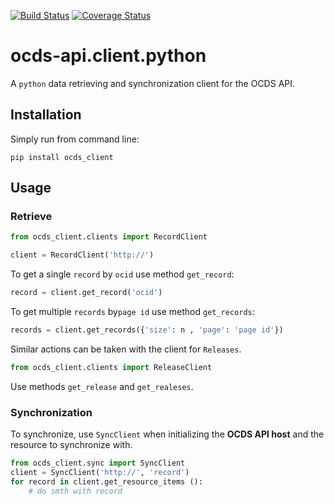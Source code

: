 ﻿[![Build Status](https://travis-ci.com/openprocurement/ocds-api.client.python.svg?branch=master)](https://travis-ci.com/openprocurement/ocds-api.client.python)
[![Coverage Status](https://coveralls.io/repos/github/openprocurement/ocds-api.client.python/badge.svg?branch=master)](https://coveralls.io/github/openprocurement/ocds-api.client.python?branch=master)


# ocds-api.client.python

A `python` data retrieving and synchronization client for the OCDS API.

## Installation

Simply run from command line:
```
pip install ocds_client
```

## Usage
### Retrieve
```py
from ocds_client.clients import RecordClient
```
```py
client = RecordClient('http://')
```
To get a single `record` by `ocid` use method `get_record`:
```py
record = client.get_record('ocid')
```
To get multiple `records` by`page id` use method `get_records`:
```py
records = client.get_records({'size': n , 'page': 'page id'})
```
Similar actions can be taken with the client for `Releases`.
```py
from ocds_client.clients import ReleaseClient
```
Use methods `get_release` and `get_realeses`.

### Synchronization
To synchronize, use `SyncClient` when initializing the **OCDS API host** and the resource to synchronize with.
```py
from ocds_client.sync import SyncClient
client = SyncClient('http://', 'record')
for record in client.get_resource_items ():
	# do smth with record
```
